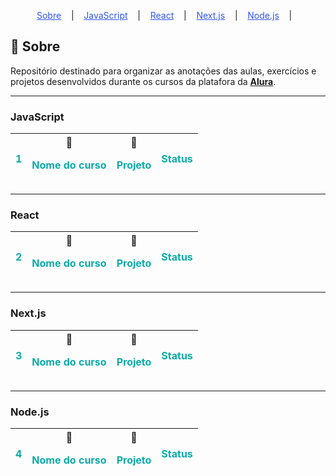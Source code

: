 
<p align="center">
  <!-- <a href="https://adopet-xi.vercel.app/">Link</a> &nbsp;&nbsp;&nbsp;|&nbsp;&nbsp;&nbsp; -->
  <a style="color:#3056FA" href="#-sobre">Sobre</a> &nbsp;&nbsp;&nbsp;|&nbsp;&nbsp;&nbsp;
  <a style="color:#3056FA" href="#javascript">JavaScript</a> &nbsp;&nbsp;&nbsp;|&nbsp;&nbsp;&nbsp;
  <a style="color:#3056FA" href="#react">React</a> &nbsp;&nbsp;&nbsp;|&nbsp;&nbsp;&nbsp;
  <a style="color:#3056FA" href="#nextjs">Next.js</a> &nbsp;&nbsp;&nbsp;|&nbsp;&nbsp;&nbsp;
  <a style="color:#3056FA" href="#nodejs">Node.js</a> &nbsp;&nbsp;&nbsp;|&nbsp;&nbsp;&nbsp;
</p>

## 📌 Sobre
Repositório destinado para organizar as anotações das aulas, exercícios e projetos desenvolvidos durante os cursos da platafora da **[Alura](https://www.alura.com.br/planos-cursos-online)**.

---

### JavaScript
| <p style="color:#0CABA8">1</p> | 📘 <p style="color:#0CABA8">Nome do curso</p> | 🔗 <p style="color:#0CABA8">Projeto</p> | <p style="color:#0CABA8">Status</p> |
| --- | --- | --- | --- |

---

### React
| <p style="color:#0CABA8">2</p> | 📘 <p style="color:#0CABA8">Nome do curso</p> | 🔗 <p style="color:#0CABA8">Projeto</p> | <p style="color:#0CABA8">Status</p> |
| --- | --- | --- | --- |

---

### Next.js
| <p style="color:#0CABA8">3</p> | 📘 <p style="color:#0CABA8">Nome do curso</p> | 🔗 <p style="color:#0CABA8">Projeto</p> | <p style="color:#0CABA8">Status</p> |
| --- | --- | --- | --- |

---

### Node.js
| <p style="color:#0CABA8">4</p> | 📘 <p style="color:#0CABA8">Nome do curso</p> | 🔗 <p style="color:#0CABA8">Projeto</p> | <p style="color:#0CABA8">Status</p> |
| --- | --- | --- | --- |
